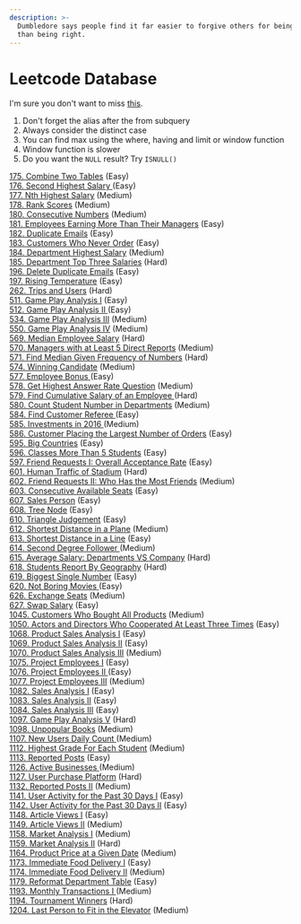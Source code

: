 ```yaml
---
description: >-
  Dumbledore says people find it far easier to forgive others for being wrong
  than being right.
---
```


# Leetcode Database

I'm sure you don't want to miss [this](https://leetcode.com/problemset/database/).

1. Don't forget the alias after the from subquery
2. Always consider the distinct case
3. You can find max using the where, having and limit or window function
4. Window function is slower
5. Do you want the `NULL` result? Try `ISNULL()`

[175. Combine Two Tables](175.-combine-two-tables-easy.md) \(Easy\)  
[176. Second Highest Salary ](176.-second-highest-salary.md)\(Easy\)  
[177. Nth Highest Salary](177.-nth-highest-salary.md) \(Medium\)  
[178. Rank Scores](178.-rank-scores.md) \(Medium\)  
[180. Consecutive Numbers](180.-consecutive-numbers.md) \(Medium\)  
[181. Employees Earning More Than Their Managers](181.-employees-earning-more-than-their-managers.md) \(Easy\)  
[182. Duplicate Emails](182.-duplicate-emails.md) \(Easy\)  
[183. Customers Who Never Order](183.-customers-who-never-order.md) \(Easy\)  
[184. Department Highest Salary](184.-department-highest-salary.md) \(Medium\)  
[185. Department Top Three Salaries](185.-department-top-three-salaries.md) \(Hard\)  
[196. Delete Duplicate Emails](196.-delete-duplicate-emails.md) \(Easy\)  
[197. Rising Temperature](197.-rising-temperature.md) \(Easy\)  
[262. Trips and Users](262.-trips-and-users.md) \(Hard\)  
[511. Game Play Analysis I](511.-game-play-analysis-i.md) \(Easy\)  
[512. Game Play Analysis II ](512.-game-play-analysis-ii.md)\(Easy\)  
[534. Game Play Analysis III](534.-game-play-analysis-iii.md) \(Medium\)  
[550. Game Play Analysis IV](550.-game-play-analysis-iv.md) \(Medium\)  
[569. Median Employee Salary](569.-median-employee-salary.md) \(Hard\)  
[570. Managers with at Least 5 Direct Reports](570.-managers-with-at-least-5-direct-reports.md) \(Medium\)  
[571. Find Median Given Frequency of Numbers](571.-find-median-given-frequency-of-numbers.md) \(Hard\)  
[574. Winning Candidate](574.-winning-candidate.md) \(Medium\)  
[577. Employee Bonus ](577.-employee-bonus.md)\(Easy\)  
[578. Get Highest Answer Rate Question](578.-get-highest-answer-rate-question.md) \(Medium\)  
[579. Find Cumulative Salary of an Employee ](579.-find-cumulative-salary-of-an-employee.md)\(Hard\)  
[580. Count Student Number in Departments](580.-count-student-number-in-departments.md) \(Medium\)  
[584. Find Customer Referee ](584.-find-customer-referee.md)\(Easy\)  
[585. Investments in 2016 ](585.-investments-in-2016.md)\(Medium\)  
[586. Customer Placing the Largest Number of Orders](586.-customer-placing-the-largest-number-of-orders.md) \(Easy\)  
[595. Big Countries](595.-big-countries.md) \(Easy\)  
[596. Classes More Than 5 Students](596.-classes-more-than-5-students.md) \(Easy\)  
[597. Friend Requests I: Overall Acceptance Rate](untitled-1.md) \(Easy\)  
[601. Human Traffic of Stadium](601.-human-traffic-of-stadium.md) \(Hard\)  
[602. Friend Requests II: Who Has the Most Friends](602.-friend-requests-ii-who-has-the-most-friends.md) \(Medium\)  
[603. Consecutive Available Seats](603.-consecutive-available-seats.md) \(Easy\)  
[607. Sales Person](607.-sales-person.md) \(Easy\)  
[608. Tree Node](608.-tree-node.md) \(Easy\)  
[610. Triangle Judgement](610.-triangle-judgement.md) \(Easy\)  
[612. Shortest Distance in a Plane](612.-shortest-distance-in-a-plane.md) \(Medium\)  
[613. Shortest Distance in a Line](613.-shortest-distance-in-a-line.md) \(Easy\)  
[614. Second Degree Follower ](614.-second-degree-follower.md)\(Medium\)  
[615. Average Salary: Departments VS Company](615.-average-salary-departments-vs-company.md) \(Hard\)  
[618. Students Report By Geography](618.-students-report-by-geography.md) \(Hard\)  
[619. Biggest Single Number](619.-biggest-single-number.md) \(Easy\)  
[620. Not Boring Movies ](620.-not-boring-movies.md)\(Easy\)  
[626. Exchange Seats](626.-exchange-seats.md) \(Medium\)  
[627. Swap Salary](627.-swap-salary.md) \(Easy\)  
[1045. Customers Who Bought All Products](1045.-customers-who-bought-all-products.md) \(Medium\)  
[1050. Actors and Directors Who Cooperated At Least Three Times](1050.-actors-and-directors-who-cooperated-at-least-three-times.md) \(Easy\)  
[1068. Product Sales Analysis I](1068.-product-sales-analysis-i.md) \(Easy\)  
[1069. Product Sales Analysis II](1069.-product-sales-analysis-ii.md) \(Easy\)  
[1070. Product Sales Analysis III](1070.-product-sales-analysis-iii.md) \(Medium\)  
[1075. Project Employees I](1075.-project-employees-i.md) \(Easy\)  
[1076. Project Employees II ](1076.-project-employees-ii.md)\(Easy\)  
[1077. Project Employees III](1077.-project-employees-iii.md) \(Medium\)  
[1082. Sales Analysis I](1082.-sales-analysis-i.md) \(Easy\)  
[1083. Sales Analysis II](1083.-sales-analysis-ii.md) \(Easy\)  
[1084. Sales Analysis III](1084.-sales-analysis-iii.md) \(Easy\)  
[1097. Game Play Analysis V](1097.-game-play-analysis-v.md) \(Hard\)  
[1098. Unpopular Books](1098.-unpopular-books.md) \(Medium\)  
[1107. New Users Daily Count ](1107.-new-users-daily-count.md)\(Medium\)  
[1112. Highest Grade For Each Student](1112.-highest-grade-for-each-student.md) \(Medium\)  
[1113. Reported Posts](1113.-reported-posts.md) \(Easy\)  
[1126. Active Businesses ](1126.-active-businesses.md)\(Medium\)  
[1127. User Purchase Platform](1127.-user-purchase-platform.md) \(Hard\)  
[1132. Reported Posts II](1132.-reported-posts-ii.md) \(Medium\)  
[1141. User Activity for the Past 30 Days I](1141.-user-activity-for-the-past-30-days-i.md) \(Easy\)  
[1142. User Activity for the Past 30 Days II](1142.-user-activity-for-the-past-30-days-ii.md) \(Easy\)  
[1148. Article Views I](1148.-article-views-i.md) \(Easy\)  
[1149. Article Views II](1149.-article-views-ii.md) \(Medium\)  
[1158. Market Analysis I](1158.-market-analysis-i.md) \(Medium\)  
[1159. Market Analysis II](1159.-market-analysis-ii.md) \(Hard\)  
[1164. Product Price at a Given Date](1164.-product-price-at-a-given-date.md) \(Medium\)  
[1173. Immediate Food Delivery I](1173.-immediate-food-delivery-i.md) \(Easy\)  
[1174. Immediate Food Delivery II](1174.-immediate-food-delivery-ii.md) \(Medium\)  
[1179. Reformat Department Table](1179.-reformat-department-table.md) \(Easy\)  
[1193. Monthly Transactions I ](1193.-monthly-transactions-i.md)\(Medium\)  
[1194. Tournament Winners](1194.-tournament-winners.md) \(Hard\)  
[1204. Last Person to Fit in the Elevator](1204.-last-person-to-fit-in-the-elevator.md) \(Medium\)

  










